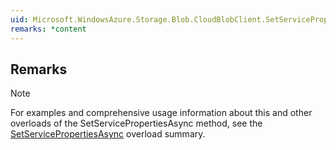 ```yaml
---  
uid: Microsoft.WindowsAzure.Storage.Blob.CloudBlobClient.SetServicePropertiesAsync(Microsoft.WindowsAzure.Storage.Shared.Protocol.ServiceProperties,Microsoft.WindowsAzure.Storage.Blob.BlobRequestOptions,Microsoft.WindowsAzure.Storage.OperationContext,System.Threading.CancellationToken)  
remarks: *content  
---  
```

  
## Remarks  
  
> [!NOTE]
>  For examples and comprehensive usage information about this and other overloads of the SetServicePropertiesAsync method, see the [SetServicePropertiesAsync](assetId:///Overload:Microsoft.WindowsAzure.Storage.Blob.CloudBlobClient.SetServicePropertiesAsync?qualifyHint=False&autoUpgrade=True) overload summary.